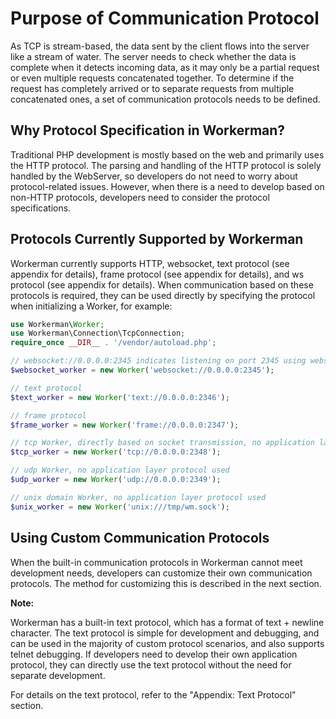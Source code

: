 # Purpose of Communication Protocol
As TCP is stream-based, the data sent by the client flows into the server like a stream of water. The server needs to check whether the data is complete when it detects incoming data, as it may only be a partial request or even multiple requests concatenated together. To determine if the request has completely arrived or to separate requests from multiple concatenated ones, a set of communication protocols needs to be defined.

## Why Protocol Specification in Workerman?
Traditional PHP development is mostly based on the web and primarily uses the HTTP protocol. The parsing and handling of the HTTP protocol is solely handled by the WebServer, so developers do not need to worry about protocol-related issues. However, when there is a need to develop based on non-HTTP protocols, developers need to consider the protocol specifications.

## Protocols Currently Supported by Workerman
Workerman currently supports HTTP, websocket, text protocol (see appendix for details), frame protocol (see appendix for details), and ws protocol (see appendix for details). When communication based on these protocols is required, they can be used directly by specifying the protocol when initializing a Worker, for example:
```php
use Workerman\Worker;
use Workerman\Connection\TcpConnection;
require_once __DIR__ . '/vendor/autoload.php';

// websocket://0.0.0.0:2345 indicates listening on port 2345 using websocket protocol
$websocket_worker = new Worker('websocket://0.0.0.0:2345');

// text protocol
$text_worker = new Worker('text://0.0.0.0:2346');

// frame protocol
$frame_worker = new Worker('frame://0.0.0.0:2347');

// tcp Worker, directly based on socket transmission, no application layer protocol used
$tcp_worker = new Worker('tcp://0.0.0.0:2348');

// udp Worker, no application layer protocol used
$udp_worker = new Worker('udp://0.0.0.0:2349');

// unix domain Worker, no application layer protocol used
$unix_worker = new Worker('unix:///tmp/wm.sock');

```

## Using Custom Communication Protocols
When the built-in communication protocols in Workerman cannot meet development needs, developers can customize their own communication protocols. The method for customizing this is described in the next section.

**Note:**

Workerman has a built-in text protocol, which has a format of text + newline character. The text protocol is simple for development and debugging, and can be used in the majority of custom protocol scenarios, and also supports telnet debugging. If developers need to develop their own application protocol, they can directly use the text protocol without the need for separate development.

For details on the text protocol, refer to the "Appendix: Text Protocol" section.
